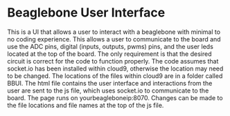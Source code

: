 Beaglebone User Interface
=========================

This is a UI that allows a user to interact with a beaglebone with minimal to no coding experience. This allows a user to communicate to the board and use the ADC pins, digital (inputs, outputs, pwms) pins, and the user leds located at the top of the board. The only requirement is that the desired circuit is correct for the code to function properly. The code assumes that socket.io has been installed within cloud9, otherwise the location may need to be changed. The locations of the files within cloud9 are in a folder called BBUI. The html file contains the user interface and interactions from the user are sent to the js file, which uses socket.io to communicate to the board. The page runs on yourbeagleboneip:8070. Changes can be made to the file locations and file names at the top of the js file.
